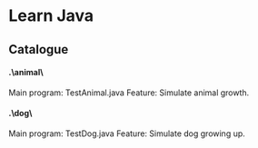 # Learn Java

## Catalogue

#### .\\animal\\
Main program: TestAnimal.java
Feature: Simulate animal growth.

#### .\\dog\\
Main program: TestDog.java
Feature: Simulate dog growing up.
